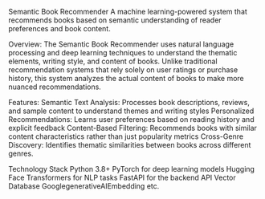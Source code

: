 Semantic Book Recommender
A machine learning-powered system that recommends books based on semantic understanding of reader preferences and book content.

Overview:
The Semantic Book Recommender uses natural language processing and deep learning techniques to understand the thematic elements,
writing style, and content of books. Unlike traditional recommendation systems that rely solely on user ratings or purchase history, 
this system analyzes the actual content of books to make more nuanced recommendations.

Features:
Semantic Text Analysis: Processes book descriptions, reviews, and sample content to understand themes and writing styles
Personalized Recommendations: Learns user preferences based on reading history and explicit feedback
Content-Based Filtering: Recommends books with similar content characteristics rather than just popularity metrics
Cross-Genre Discovery: Identifies thematic similarities between books across different genres.

Technology Stack
Python 3.8+
PyTorch for deep learning models
Hugging Face Transformers for NLP tasks
FastAPI for the backend API
Vector Database
GooglegenerativeAIEmbedding etc.
